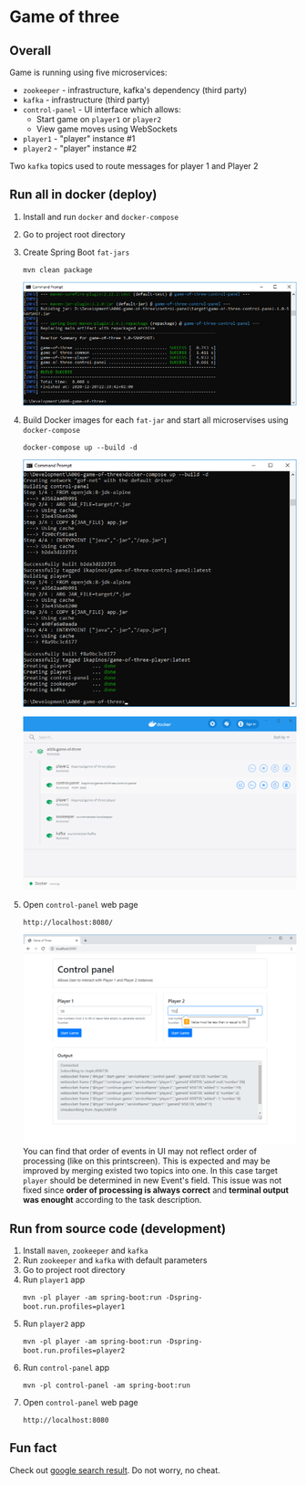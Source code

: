 # Game of three

## Overall
Game is running using five microservices:
* `zookeeper` - infrastructure, kafka's dependency  (third party)
* `kafka` - infrastructure (third party)
* `control-panel` - UI interface which allows:
   * Start game on `player1` or `player2`
   * View game moves using WebSockets
* `player1` - "player" instance #1
* `player2` - "player" instance #2

Two `kafka` topics used to route messages for player 1 and Player 2 

## Run all in docker (deploy)
1. Install and run `docker` and `docker-compose`
1. Go to project root directory
1. Create Spring Boot `fat-jars`  
   ```
   mvn clean package
   ```
   ![ui.png](/docs/mvn.png)
   
1. Build Docker images for each `fat-jar` and start all microservises using  `docker-compose`
   ```
   docker-compose up --build -d
   ```
   ![cmd.png](/docs/cmd.png)
   
   ![cmd.png](/docs/docker.png) 
   
1. Open `control-panel` web page
   ```
   http://localhost:8080/
   ```
   ![ui.png](/docs/ui.png)
   You can find that order of events in UI may not reflect order of processing (like on this printscreen). 
   This is expected and may be improved by merging existed two topics into one. In this case target `player` should be determined in new Event's field. 
   This issue was not fixed since **order of processing is always correct** and **terminal output was enought** according to the task description.

## Run from source code (development)
1. Install `maven`, `zookeeper` and `kafka` 
1. Run `zookeeper` and `kafka` with default parameters
1. Go to project root directory
1. Run `player1` app
   ```
   mvn -pl player -am spring-boot:run -Dspring-boot.run.profiles=player1
   ```
1. Run `player2` app
   ```
   mvn -pl player -am spring-boot:run -Dspring-boot.run.profiles=player2
   ```   
1. Run `control-panel` app
   ```
   mvn -pl control-panel -am spring-boot:run
   ```
1. Open `control-panel` web page
   ```
   http://localhost:8080
   ```

## Fun fact
Check out [google search result](https://www.google.com/search?q=game+of+three+github). Do not worry, no cheat.
